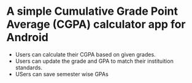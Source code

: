 # A simple Cumulative Grade Point Average (CGPA) calculator app for Android
- Users can calculate their CGPA based on given grades.
- Users can update the grade and GPA to match their instituition standards.
- USers can save semester wise GPAs